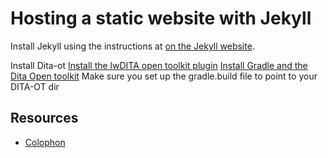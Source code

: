 # Hosting a static website with Jekyll

Install Jekyll using the instructions at [on the Jekyll website](https://jekyllrb.com/docs/).



Install Dita-ot
[Install the lwDITA open toolkit plugin](https://github.com/jelovirt/org.lwdita) 
[Install Gradle and the Dita Open toolkit](https://gradle.org/install/) Make sure you set up the gradle.build file to point to your DITA-OT dir


## Resources
* [Colophon](https://www.dita-ot.org/colophon)

